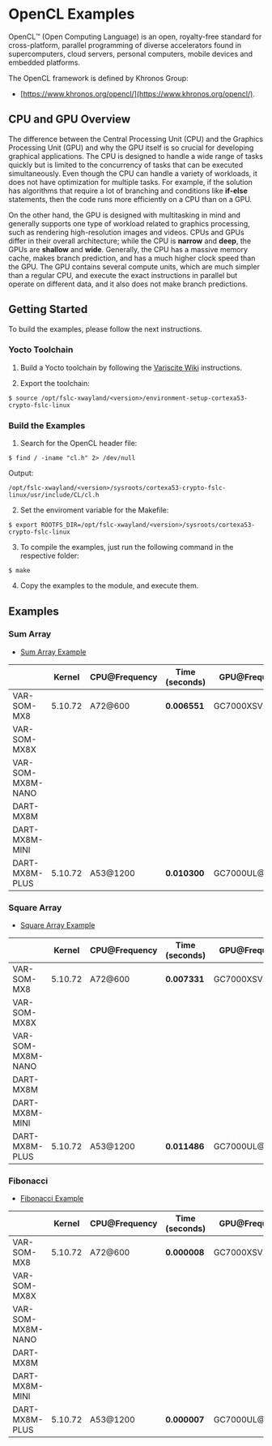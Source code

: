 # OpenCL Examples

OpenCL:tm: (Open Computing Language) is an open, royalty-free standard for
cross-platform, parallel programming of diverse accelerators found in
supercomputers, cloud servers, personal computers, mobile devices and embedded
platforms.

The OpenCL framework is defined by Khronos Group:

* [https://www.khronos.org/opencl/](https://www.khronos.org/opencl/).

## CPU and GPU Overview

The difference between the Central Processing Unit (CPU) and the Graphics
Processing Unit (GPU) and why the GPU itself is so crucial for developing
graphical applications. The CPU is designed to handle a wide range of tasks
quickly but is limited to the concurrency of tasks that can be executed
simultaneously. Even though the CPU can handle a variety of workloads, it does
not have optimization for multiple tasks. For example, if the solution has
algorithms that require a lot of branching and conditions like **if-else**
statements, then the code runs more efficiently on a CPU than on a GPU.

On the other hand, the GPU is designed with multitasking in mind and generally
supports one type of workload related to graphics processing, such as rendering
high-resolution images and videos. CPUs and GPUs differ in their overall
architecture; while the CPU is **narrow** and **deep**, the GPUs are
**shallow** and **wide**. Generally, the CPU has a massive memory cache, makes
branch prediction, and has a much higher clock speed than the GPU. The GPU
contains several compute units, which are much simpler than a regular CPU, and
execute the exact instructions in parallel but operate on different data, and
it also does not make branch predictions.

## Getting Started

To build the examples, please follow the next instructions.

### Yocto Toolchain

1. Build a Yocto toolchain by following the
[Variscite Wiki](https://variwiki.com/) instructions.

2. Export the toolchain:

```console
$ source /opt/fslc-xwayland/<version>/environment-setup-cortexa53-crypto-fslc-linux
```

### Build the Examples

1. Search for the OpenCL header file:

```console
$ find / -iname "cl.h" 2> /dev/null
```
Output:

```console
/opt/fslc-xwayland/<version>/sysroots/cortexa53-crypto-fslc-linux/usr/include/CL/cl.h
```

2. Set the enviroment variable for the Makefile:

```console
$ export ROOTFS_DIR=/opt/fslc-xwayland/<version>/sysroots/cortexa53-crypto-fslc-linux
```

3. To compile the examples, just run the following command in the respective folder:

```console
$ make
```
4. Copy the examples to the module, and execute them.


## Examples

### Sum Array

* [Sum Array Example](https://github.com/varigit/var-demos/tree/master/opencl/sum)

|                    | Kernel  | CPU@Frequency | Time (seconds)  | GPU@Frequency  | Time (seconds) |
|--------------------|---------|---------------|-----------------|----------------|----------------|
| VAR-SOM-MX8        | 5.10.72 | A72@600       | **0.006551**    | GC7000XSVX@624 | **0.000887**   |
| VAR-SOM-MX8X       |         |               |                 |                |                |
| VAR-SOM-MX8M-NANO  |         |               |                 |                |                |
| DART-MX8M          |         |               |                 |                |                |
| DART-MX8M-MINI     |         |               |                 |                |                |
| DART-MX8M-PLUS     | 5.10.72 | A53@1200      | **0.010300**    | GC7000UL@1000  | **0.002497**   |


### Square Array

* [Square Array Example](https://github.com/varigit/var-demos/tree/master/opencl/square)

|                    | Kernel  | CPU@Frequency | Time (seconds)  | GPU@Frequency  | Time (seconds) |
|--------------------|---------|---------------|-----------------|----------------|----------------|
| VAR-SOM-MX8        | 5.10.72 | A72@600       | **0.007331**    | GC7000XSVX@624 | **0.000913**   |
| VAR-SOM-MX8X       |         |               |                 |                |                |
| VAR-SOM-MX8M-NANO  |         |               |                 |                |                |
| DART-MX8M          |         |               |                 |                |                |
| DART-MX8M-MINI     |         |               |                 |                |                |
| DART-MX8M-PLUS     | 5.10.72 | A53@1200      | **0.011486**    | GC7000UL@1000  | **0.002504**   |

### Fibonacci

* [Fibonacci Example](https://github.com/varigit/var-demos/tree/master/opencl/fib)

|                    | Kernel  | CPU@Frequency | Time (seconds)  | GPU@Frequency  | Time (seconds) |
|--------------------|---------|---------------|-----------------|----------------|----------------|
| VAR-SOM-MX8        | 5.10.72 | A72@600       | **0.000008**    | GC7000XSVX@624 | **0.000188**   |
| VAR-SOM-MX8X       |         |               |                 |                |                |
| VAR-SOM-MX8M-NANO  |         |               |                 |                |                |
| DART-MX8M          |         |               |                 |                |                |
| DART-MX8M-MINI     |         |               |                 |                |                |
| DART-MX8M-PLUS     | 5.10.72 | A53@1200      | **0.000007**    | GC7000UL@1000  | **0.000109**   |
